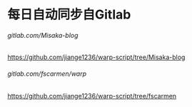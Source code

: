 # 每日自动同步自Gitlab
###### gitlab.com/Misaka-blog
https://github.com/jiange1236/warp-script/tree/Misaka-blog
###### gitlab.com/fscarmen/warp
https://github.com/jiange1236/warp-script/tree/fscarmen
